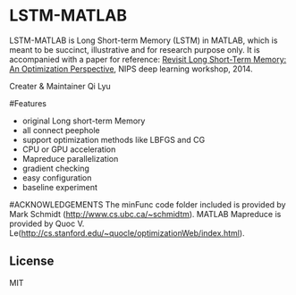 # LSTM-MATLAB

LSTM-MATLAB is Long Short-term Memory (LSTM) in MATLAB, which is meant to be succinct, illustrative and for research purpose only. It is accompanied with a paper for reference: [Revisit Long Short-Term Memory: An Optimization Perspective], NIPS deep learning workshop, 2014. 

Creater & Maintainer
Qi Lyu

#Features
  - original Long short-term Memory
  - all connect peephole
  - support optimization methods like LBFGS and CG
  - CPU or GPU acceleration
  - Mapreduce parallelization
  - gradient checking
  - easy configuration 
  - baseline experiment
 


#ACKNOWLEDGEMENTS
The minFunc code folder included is provided by Mark Schmidt (http://www.cs.ubc.ca/~schmidtm).
MATLAB Mapreduce is provided by Quoc V. Le(http://cs.stanford.edu/~quocle/optimizationWeb/index.html). 
  

License
----
MIT


[Revisit Long Short-Term Memory: An Optimization Perspective]:http://bigml.cs.tsinghua.edu.cn/~jun/pub/lstm-parallel.pdf


